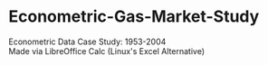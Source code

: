 # Econometric-Gas-Market-Study
Econometric Data Case Study: 1953-2004  
Made via LibreOffice Calc (Linux's Excel Alternative)
